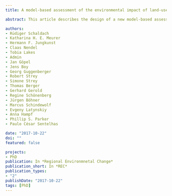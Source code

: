 ```yaml
---
title: A model-based assessment of the environmental impact of land-use change across scales in Southern Amazonia

abstract: This article describes the design of a new model-based assessment framework to identify and analyse possible future trajectories of agricultural development and their environmental consequences within the states of Mato Grosso and Pará in Southern Amazonia, Brazil. The objective is to provide a tool for improving the information basis for scientists and policy makers regarding the effects of global change and national environmental policies on land-use change and the resulting impacts on the loss of natural vegetation, greenhouse gas emissions, hydrological processes, and soil erosion within the region. For this purpose, the framework combines the regional land-use models, LandSHIFT and alucR, the farm-level model, MPMAS, and the MONICA crop model, with a set of environmental impact models that are operating at the regional and watershed levels. As a first application of the framework, four scenarios with the time horizon 2030 were specified and analysed. Future land-use change will strongly depend on the interplay between the production of agricultural commodities, the agricultural intensification in terms of increasing crop yields and pasture biomass productivity, and the enforcement of environmental laws and policies. On the regional level, the scenarios with the highest increase in agricultural production in combination with weak law enforcement (Trend and Illegal Intensification) generated the highest losses in natural vegetation due to the expansion of agricultural area as well as the highest greenhouse gas emissions. Also, at the watershed level, these scenarios are characterised by the highest changes in river discharge and soil erosion that might lead to a further decline in soil fertility in the long term. Moreover, the analysis of the Sustainable Development scenario indicates that a shift in agricultural production patterns from livestock to crop cultivation, together with effective law enforcement, can effectively reduce land-use change and its negative effects on the environment. With the scenario analysis, we could illustrate that our assessment framework is capable to provide a large variety of valuable information to support the development of future land-use strategies in the study region.

authors:
- Rüdiger Schaldach
- Katharina H. E. Meurer
- Hermann F. Jungkunst
- Claas Nendel
- Tobia Lakes
- Admin
- Jan Göpel
- Jens Boy
- Georg Guggenberger
- Robert Strey
- Simone Strey
- Thomas Berger
- Gerhard Gerold
- Regine Schönenberg
- Jürgen Böhner
- Marcus Schindewolf
- Evgeny Latynskiy
- Anna Hampf
- Phillip S. Parker
- Paulo César Sentelhas

date: "2017-10-22"
doi: ""
featured: false

projects:
- PhD
publication: In *Regional Environmnetal Change*
publication_short: In *REC*
publication_types:
- "2"
publishDate: "2017-10-22"
tags: [PhD]
---
```

